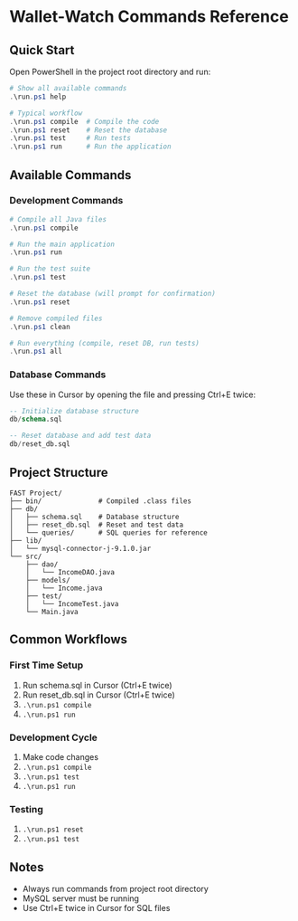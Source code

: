 # Wallet-Watch Commands Reference

## Quick Start
Open PowerShell in the project root directory and run:
```powershell
# Show all available commands
.\run.ps1 help

# Typical workflow
.\run.ps1 compile  # Compile the code
.\run.ps1 reset    # Reset the database
.\run.ps1 test     # Run tests
.\run.ps1 run      # Run the application
```

## Available Commands

### Development Commands
```powershell
# Compile all Java files
.\run.ps1 compile

# Run the main application
.\run.ps1 run

# Run the test suite
.\run.ps1 test

# Reset the database (will prompt for confirmation)
.\run.ps1 reset

# Remove compiled files
.\run.ps1 clean

# Run everything (compile, reset DB, run tests)
.\run.ps1 all
```

### Database Commands
Use these in Cursor by opening the file and pressing Ctrl+E twice:
```sql
-- Initialize database structure
db/schema.sql

-- Reset database and add test data
db/reset_db.sql
```

## Project Structure
```
FAST Project/
├── bin/              # Compiled .class files
├── db/
│   ├── schema.sql    # Database structure
│   ├── reset_db.sql  # Reset and test data
│   └── queries/      # SQL queries for reference
├── lib/
│   └── mysql-connector-j-9.1.0.jar
└── src/
    ├── dao/
    │   └── IncomeDAO.java
    ├── models/
    │   └── Income.java
    ├── test/
    │   └── IncomeTest.java
    └── Main.java
```

## Common Workflows

### First Time Setup
1. Run schema.sql in Cursor (Ctrl+E twice)
2. Run reset_db.sql in Cursor (Ctrl+E twice)
3. `.\run.ps1 compile`
4. `.\run.ps1 run`

### Development Cycle
1. Make code changes
2. `.\run.ps1 compile`
3. `.\run.ps1 test`
4. `.\run.ps1 run`

### Testing
1. `.\run.ps1 reset`
2. `.\run.ps1 test`

## Notes
- Always run commands from project root directory
- MySQL server must be running
- Use Ctrl+E twice in Cursor for SQL files
